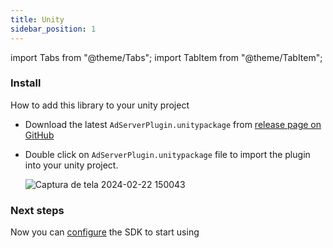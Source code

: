 ```yaml
---
title: Unity
sidebar_position: 1
---
```


import Tabs from "@theme/Tabs";
import TabItem from "@theme/TabItem";

### Install

How to add this library to your unity project

- Download the latest `AdServerPlugin.unitypackage` from [release page on GitHub](https://github.com/Ad-Growth/ad-sdk-unity/releases)
- Double click on `AdServerPlugin.unitypackage` file to import the plugin into your unity project.

  ![Captura de tela 2024-02-22 150043](https://github.com/Ad-Growth/ad-sdk-unity/assets/78423625/2f6eb8fe-b0d6-4737-8544-77cb38cfde49)

### Next steps

Now you can [configure](../configuration/unity) the SDK to start using
